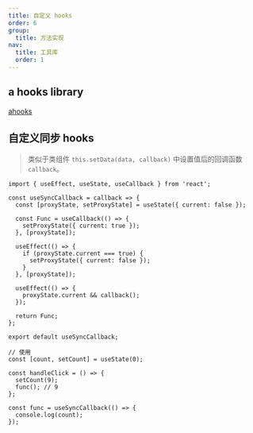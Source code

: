 ```yaml
---
title: 自定义 hooks
order: 6
group:
  title: 方法实现
nav:
  title: 工具库
  order: 1
---
```


## a hooks library

[ahooks](https://ahooks.js.org/)

## 自定义同步 hooks

> 类似于类组件 `this.setData(data, callback)` 中设置值后的回调函数 `callback`。

```tsx | pure
import { useEffect, useState, useCallback } from 'react';

const useSyncCallback = callback => {
  const [proxyState, setProxyState] = useState({ current: false });

  const Func = useCallback(() => {
    setProxyState({ current: true });
  }, [proxyState]);

  useEffect(() => {
    if (proxyState.current === true) {
      setProxyState({ current: false });
    }
  }, [proxyState]);

  useEffect(() => {
    proxyState.current && callback();
  });

  return Func;
};

export default useSyncCallback;

// 使用
const [count, setCount] = useState(0);

const handleClick = () => {
  setCount(9);
  func(); // 9
};

const func = useSyncCallback(() => {
  console.log(count);
});
```
